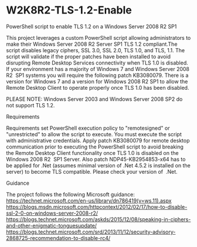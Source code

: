 # W2K8R2-TLS-1.2-Enable
PowerShell script to enable TLS 1.2 on a Windows Server 2008 R2 SP1

This project leverages a custom PowerShell script allowing administrators to make their Windows Server 2008 R2 Server SP1 TLS 1.2 compliant.The script disables legacy ciphers, SSL 3.0, SSL 2.0, TLS 1.0, and TLS, 1.1. The script will validate if the proper patches have been installed to avoid disrupting Remote Desktop Services connectivity when TLS 1.0 is disabled.
If your environment has a majority of Windows 7 and Windows Server 2008 R2  SP1 systems you will require the following patch KB3080079. There is a version for Windows 7 and a version for Windows 2008 R2 SP1 to allow the Remote Desktop Client to operate properly once TLS 1.0 has been disabled.

PLEASE NOTE: Windows Server 2003 and Windows Server 2008 SP2 do not support TLS 1.2.

Requirements

Requirements set PowerShell execution policy to "remotesigned" or "unrestricted" to allow the script to execute. You must execute the script with administrative credentials.
Apply patch KB3080079 for remote desktop communication prior to executing the PowerShell script to avoid breaking the Remote Desktop Client functionality once TLS 1.0 is disabled on the Windows 2008 R2  SP1 Server.
Also patch NDP45-KB2954853-x64 has to be applied for .Net (assumes minimal version of .Net 4.5.2 is installed on the server) to become TLS compatible. Please check your version of  .Net.

Guidance

The project follows the following Microsoft guidance:
https://technet.microsoft.com/en-us/library/dn786419(v=ws.11).aspx 
https://blogs.msdn.microsoft.com/httpcontext/2012/02/17/how-to-disable-ssl-2-0-on-windows-server-2008-r2/ 
https://blogs.technet.microsoft.com/askds/2015/12/08/speaking-in-ciphers-and-other-enigmatic-tonguesupdate/ 
https://blogs.technet.microsoft.com/srd/2013/11/12/security-advisory-2868725-recommendation-to-disable-rc4/
